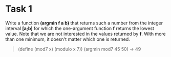 # Task 1

Write a function **(argmin f a b)** that returns such a number from the integer interval **[a;b]** for which the one-argument function **f** returns the lowest value. Note that we are not interested in the values returned by **f**. With more than one minimum, it doesn't matter which one is returned.

> (define (mod7 x) (modulo x 7))
> (argmin mod7 45 50) -> 49
